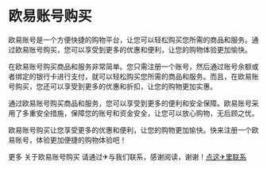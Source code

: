 # 欧易账号购买

欧易账号是一个方便快捷的购物平台，让您可以轻松购买您所需的商品和服务。通过欧易账号购买，您可以享受到更多的优惠和便利，让您的购物体验更加愉快。

在欧易账号购买商品和服务非常简单。您只需注册一个账号，然后通过账号余额或者绑定的银行卡进行支付，就可以轻松购买您所需的商品和服务。而且，在欧易账号购买，您还可以享受到更多的优惠和折扣，让您的购物更加实惠。

通过欧易账号购买商品和服务，您可以享受到更多的便利和安全保障。欧易账号采用了多重安全措施，保障您的账号和资金安全，让您可以放心购物，无后顾之忧。

欧易账号购买让您享受更多的优惠和便利，让您的购物更加愉快。快来注册一个欧易账号，体验更加便捷的购物体验吧！

更多 关于欧易账号购买 请通过✈与我们联系，感谢阅读，谢谢！[点这✈里联系](https://ww.k02.cc)
